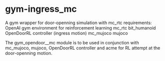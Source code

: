 # gym-ingress_mc
A gym wrapper for door-openning simulation with mc_rtc
requirements:
OpenAI gym environment for reinforcement learning
mc_rtc
bit_humanoid
OpenDoorRL controller (ingress motion)
mc_mujoco
mujoco

The gym_opendoor__mc module is to be used in conjunction with mc_mujoco, mujoco, OpenDoorRL controller and acme for RL attempt at the door-openning motion.
